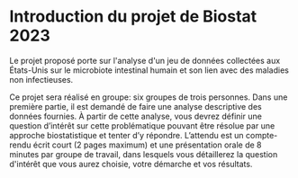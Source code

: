 # Introduction du projet de Biostat 2023

Le projet proposé porte sur l'analyse d'un jeu de données collectées aux États-Unis sur le microbiote intestinal humain et son lien avec des maladies non infectieuses.

Ce projet sera réalisé en groupe: six groupes de trois personnes. Dans une première partie, il est demandé de faire une analyse descriptive des données fournies. À partir de cette analyse, vous devrez définir une question d’intérêt sur cette problématique pouvant être résolue par une approche biostatistique et tenter d’y répondre. L’attendu est un compte-rendu écrit court (2 pages maximum) et une présentation orale de 8 minutes par groupe de travail, dans lesquels vous détaillerez la question d'intérêt que vous aurez choisie, votre démarche et vos résultats.
